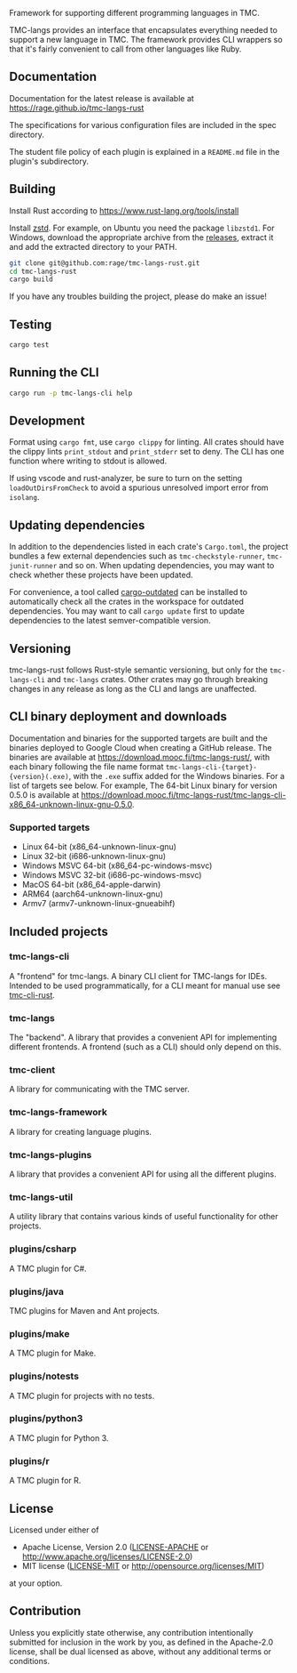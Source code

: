 Framework for supporting different programming languages in TMC.

TMC-langs provides an interface that encapsulates everything needed to support a new language in TMC. The framework provides CLI wrappers so that it's fairly convenient to call from other languages like Ruby.

## Documentation

Documentation for the latest release is available at https://rage.github.io/tmc-langs-rust

The specifications for various configuration files are included in the spec directory.

The student file policy of each plugin is explained in a `README.md` file in the plugin's subdirectory.

## Building

Install Rust according to https://www.rust-lang.org/tools/install

Install [zstd](https://github.com/facebook/zstd). For example, on Ubuntu you need the package `libzstd1`. For Windows, download the appropriate archive from the [releases](https://github.com/facebook/zstd/releases), extract it and add the extracted directory to your PATH.

```bash
git clone git@github.com:rage/tmc-langs-rust.git
cd tmc-langs-rust
cargo build
```

If you have any troubles building the project, please do make an issue!

## Testing

```bash
cargo test
```

## Running the CLI

```bash
cargo run -p tmc-langs-cli help
```

## Development

Format using `cargo fmt`, use `cargo clippy` for linting. All crates should have the clippy lints `print_stdout` and `print_stderr` set to deny. The CLI has one function where writing to stdout is allowed.

If using vscode and rust-analyzer, be sure to turn on the setting `loadOutDirsFromCheck` to avoid a spurious unresolved import error from `isolang`.

## Updating dependencies

In addition to the dependencies listed in each crate's `Cargo.toml`, the project bundles a few external dependencies such as `tmc-checkstyle-runner`, `tmc-junit-runner` and so on. When updating dependencies, you may want to check whether these projects have been updated.

For convenience, a tool called [cargo-outdated](https://crates.io/crates/cargo-outdated) can be installed to automatically check all the crates in the workspace for outdated dependencies. You may want to call `cargo update` first to update dependencies to the latest semver-compatible version.

## Versioning

tmc-langs-rust follows Rust-style semantic versioning, but only for the `tmc-langs-cli` and `tmc-langs` crates. Other crates may go through breaking changes in any release as long as the CLI and langs are unaffected.

## CLI binary deployment and downloads

Documentation and binaries for the supported targets are built and the binaries deployed to Google Cloud when creating a GitHub release. The binaries are available at https://download.mooc.fi/tmc-langs-rust/, with each binary following the file name format `tmc-langs-cli-{target}-{version}(.exe)`, with the `.exe` suffix added for the Windows binaries. For a list of targets see below. For example, The 64-bit Linux binary for version 0.5.0 is available at https://download.mooc.fi/tmc-langs-rust/tmc-langs-cli-x86_64-unknown-linux-gnu-0.5.0.

### Supported targets

- Linux 64-bit (x86_64-unknown-linux-gnu)
- Linux 32-bit (i686-unknown-linux-gnu)
- Windows MSVC 64-bit (x86_64-pc-windows-msvc)
- Windows MSVC 32-bit (i686-pc-windows-msvc)
- MacOS 64-bit (x86_64-apple-darwin)
- ARM64 (aarch64-unknown-linux-gnu)
- Armv7 (armv7-unknown-linux-gnueabihf)

## Included projects

### tmc-langs-cli

A "frontend" for tmc-langs. A binary CLI client for TMC-langs for IDEs. Intended to be used programmatically, for a CLI meant for manual use see [tmc-cli-rust](https://github.com/rage/tmc-cli-rust).

### tmc-langs

The "backend". A library that provides a convenient API for implementing different frontends. A frontend (such as a CLI) should only depend on this.

### tmc-client

A library for communicating with the TMC server.

### tmc-langs-framework

A library for creating language plugins.

### tmc-langs-plugins

A library that provides a convenient API for using all the different plugins.

### tmc-langs-util

A utility library that contains various kinds of useful functionality for other projects.

### plugins/csharp

A TMC plugin for C#.

### plugins/java

TMC plugins for Maven and Ant projects.

### plugins/make

A TMC plugin for Make.

### plugins/notests

A TMC plugin for projects with no tests.

### plugins/python3

A TMC plugin for Python 3.

### plugins/r

A TMC plugin for R.

## License

Licensed under either of

- Apache License, Version 2.0
  ([LICENSE-APACHE](LICENSE-APACHE) or http://www.apache.org/licenses/LICENSE-2.0)
- MIT license
  ([LICENSE-MIT](LICENSE-MIT) or http://opensource.org/licenses/MIT)

at your option.

## Contribution

Unless you explicitly state otherwise, any contribution intentionally submitted
for inclusion in the work by you, as defined in the Apache-2.0 license, shall be
dual licensed as above, without any additional terms or conditions.

